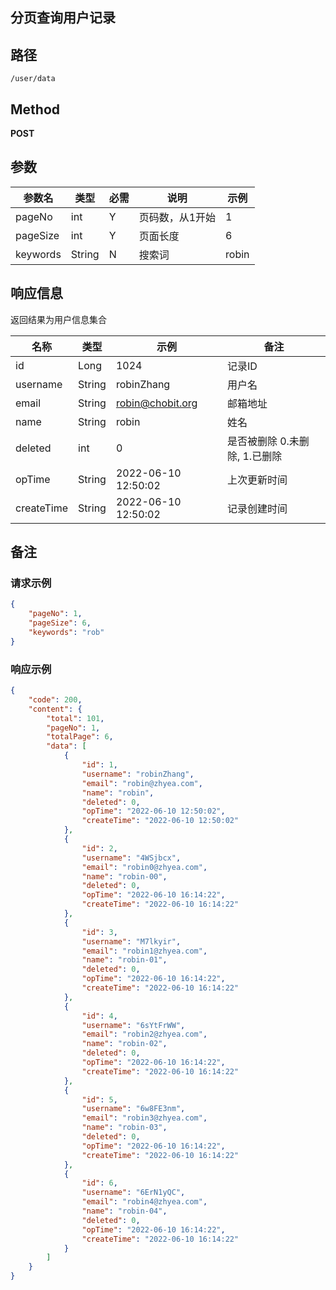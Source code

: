 分页查询用户记录
---

## 路径

```text
/user/data
```

## Method

**POST**

## 参数

| 参数名      | 类型     | 必需  | 说明       | 示例    |
|----------|--------|-----|----------|-------|
| pageNo   | int    | Y   | 页码数，从1开始 | 1     |
| pageSize | int    | Y   | 页面长度     | 6     |
| keywords | String | N   | 搜索词      | robin |

## 响应信息

返回结果为用户信息集合

| 名称         | 类型     | 示例                  | 备注                 |
|------------|--------|---------------------|--------------------|
| id         | Long   | 1024                | 记录ID               |
| username   | String | robinZhang          | 用户名                |
| email      | String | robin@chobit.org    | 邮箱地址               |
| name       | String | robin               | 姓名                 |
| deleted    | int    | 0                   | 是否被删除 0.未删除, 1.已删除 |
| opTime     | String | 2022-06-10 12:50:02 | 上次更新时间             |
| createTime | String | 2022-06-10 12:50:02 | 记录创建时间             |

## 备注

### 请求示例

```json
{
	"pageNo": 1,
	"pageSize": 6,
	"keywords": "rob"
}
```

### 响应示例

```json
{
	"code": 200,
	"content": {
		"total": 101,
		"pageNo": 1,
		"totalPage": 6,
		"data": [
			{
				"id": 1,
				"username": "robinZhang",
				"email": "robin@zhyea.com",
				"name": "robin",
				"deleted": 0,
				"opTime": "2022-06-10 12:50:02",
				"createTime": "2022-06-10 12:50:02"
			},
			{
				"id": 2,
				"username": "4WSjbcx",
				"email": "robin0@zhyea.com",
				"name": "robin-00",
				"deleted": 0,
				"opTime": "2022-06-10 16:14:22",
				"createTime": "2022-06-10 16:14:22"
			},
			{
				"id": 3,
				"username": "M7lkyir",
				"email": "robin1@zhyea.com",
				"name": "robin-01",
				"deleted": 0,
				"opTime": "2022-06-10 16:14:22",
				"createTime": "2022-06-10 16:14:22"
			},
			{
				"id": 4,
				"username": "6sYtFrWW",
				"email": "robin2@zhyea.com",
				"name": "robin-02",
				"deleted": 0,
				"opTime": "2022-06-10 16:14:22",
				"createTime": "2022-06-10 16:14:22"
			},
			{
				"id": 5,
				"username": "6w8FE3nm",
				"email": "robin3@zhyea.com",
				"name": "robin-03",
				"deleted": 0,
				"opTime": "2022-06-10 16:14:22",
				"createTime": "2022-06-10 16:14:22"
			},
			{
				"id": 6,
				"username": "6ErN1yQC",
				"email": "robin4@zhyea.com",
				"name": "robin-04",
				"deleted": 0,
				"opTime": "2022-06-10 16:14:22",
				"createTime": "2022-06-10 16:14:22"
			}
		]
	}
}
```